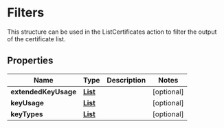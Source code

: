 

# Filters

This structure can be used in the <a>ListCertificates</a> action to filter the output of the certificate list. 

## Properties

| Name | Type | Description | Notes |
|------------ | ------------- | ------------- | -------------|
|**extendedKeyUsage** | [**List**](List.md) |  |  [optional] |
|**keyUsage** | [**List**](List.md) |  |  [optional] |
|**keyTypes** | [**List**](List.md) |  |  [optional] |



